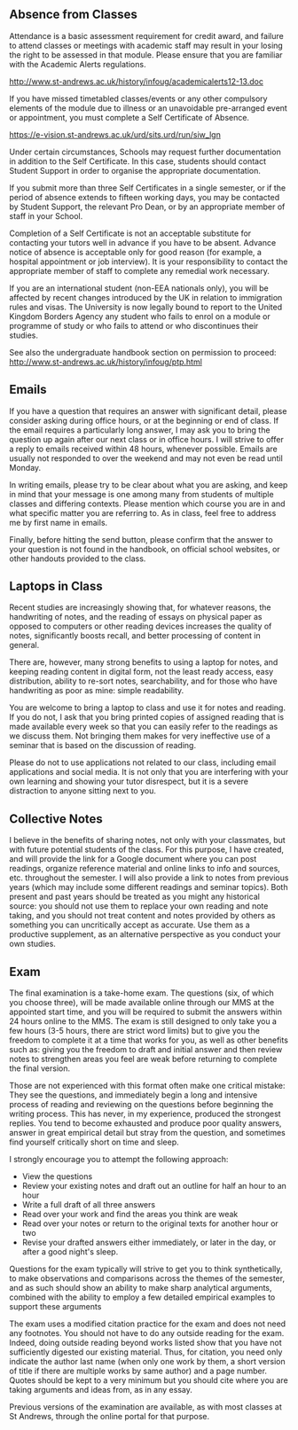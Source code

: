 ## Absence from Classes

Attendance is a basic assessment requirement for credit award, and failure to attend classes or meetings with academic staff may result in your losing the right to be assessed in that module. Please ensure that you are familiar with the Academic Alerts regulations.

http://www.st-andrews.ac.uk/history/infoug/academicalerts12-13.doc

If you have missed timetabled classes/events or any other compulsory elements of the module due to illness or an unavoidable pre-arranged event or appointment, you must complete a Self Certificate of Absence.

https://e-vision.st-andrews.ac.uk/urd/sits.urd/run/siw_lgn

Under certain circumstances, Schools may request further documentation in addition to the Self Certificate.  In this case, students should contact Student Support in order to organise the appropriate documentation.

If you submit more than three Self Certificates in a single semester, or if the period of absence extends to fifteen working days, you may be contacted by Student Support, the relevant Pro Dean, or by an appropriate member of staff in your School.

Completion of a Self Certificate is not an acceptable substitute for contacting your tutors well in advance if you have to be absent. Advance notice of absence is acceptable only for good reason (for example, a hospital appointment or job interview).   It is your responsibility to contact the appropriate member of staff to complete any remedial work necessary.

If you are an international student (non-EEA nationals only), you will be affected by recent changes introduced by the UK in relation to immigration rules and visas.  The University is now legally bound to report to the United Kingdom Borders Agency any student who fails to enrol on a module or programme of study or who fails to attend or who discontinues their studies.

See also the undergraduate handbook section on permission to proceed:  
http://www.st-andrews.ac.uk/history/infoug/ptp.html

## Emails

If you have a question that requires an answer with significant detail, please consider asking during office hours, or at the beginning or end of class. If the email requires a particularly long answer, I may ask you to bring the question up again after our next class or in office hours. I will strive to offer a reply to emails received within 48 hours, whenever possible. Emails are usually not responded to over the weekend and may not even be read until Monday.

In writing emails, please try to be clear about what you are asking, and keep in mind that your message is one among many from students of multiple classes and differing contexts. Please mention which course you are in and what specific matter you are referring to. As in class, feel free to address me by first name in emails.

Finally, before hitting the send button, please confirm that the answer to your question is not found in the handbook, on official school websites, or other handouts provided to the class.

## Laptops in Class

Recent studies are increasingly showing that, for whatever reasons, the handwriting of notes, and the reading of essays on physical paper as opposed to computers or other reading devices increases the quality of notes, significantly boosts recall, and better processing of content in general.

There are, however, many strong benefits to using a laptop for notes, and keeping reading content in digital form, not the least ready access, easy distribution, ability to re-sort notes, searchability, and for those who have handwriting as poor as mine: simple readability. 

You are welcome to bring a laptop to class and use it for notes and reading. If you do not, I ask that you bring printed copies of assigned reading that is made available every week so that you can easily refer to the readings as we discuss them. Not bringing them makes for very ineffective use of a seminar that is based on the discussion of reading. 

Please do not to use applications not related to our class, including email applications and social media. It is not only that you are interfering with your own learning and showing your tutor disrespect, but it is a severe distraction to anyone sitting next to you.

## Collective Notes

I believe in the benefits of sharing notes, not only with your classmates, but with future potential students of the class. For this purpose, I have created, and will provide the link for a Google document where you can post readings, organize reference material and online links to info and sources, etc. throughout the semester. I will also provide a link to notes from previous years (which may include some different readings and seminar topics). Both present and past years should be treated as you might any historical source: you should not use them to replace your own reading and note taking, and you should not treat content and notes provided by others as something you can uncritically accept as accurate. Use them as a productive supplement, as an alternative perspective as you conduct your own studies.

## Exam

The final examination is a take-home exam. The questions (six, of which you choose three), will be made available online through our MMS at the appointed start time, and you will be required to submit the answers within 24 hours online to the MMS. The exam is still designed to only take you a few hours (3-5 hours, there are strict word limits) but to give you the freedom to complete it at a time that works for you, as well as other benefits such as: giving you the freedom to draft and initial answer and then review notes to strengthen areas you feel are weak before returning to complete the final version.

Those are not experienced with this format often make one critical mistake: They see the questions, and immediately begin a long and intensive process of reading and reviewing on the questions before beginning the writing process. This has never, in my experience, produced the strongest replies. You tend to become exhausted and produce poor quality answers, answer in great empirical detail but stray from the question, and sometimes find yourself critically short on time and sleep.

I strongly encourage you to attempt the following approach: 

* View the questions
* Review your existing notes and draft out an outline for half an hour to an hour
* Write a full draft of all three answers
* Read over your work and find the areas you think are weak
* Read over your notes or return to the original texts for another hour or two
* Revise your drafted answers either immediately, or later in the day, or after a good night's sleep.

Questions for the exam typically will strive to get you to think synthetically, to make observations and comparisons across the themes of the semester, and as such should show an ability to make sharp analytical arguments, combined with the ability to employ a few detailed empirical examples to support these arguments

The exam uses a modified citation practice for the exam and does not need any footnotes. You should not have to do any outside reading for the exam. Indeed, doing outside reading beyond works listed show that you have not sufficiently digested our existing material. Thus, for citation, you need only indicate the author last name (when only one work by them, a short version of title if there are multiple works by same author) and a page number. Quotes should be kept to a very minimum but you should cite where you are taking arguments and ideas from, as in any essay.

Previous versions of the examination are available, as with most classes at St Andrews, through the online portal for that purpose.
